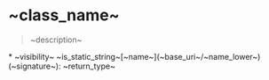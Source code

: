 
# ~class_name~

> ~description~

<methods>
* ~visibility~ ~is_static_string~[~name~](~base_uri~/~name_lower~)(~signature~): ~return_type~
</methods>


